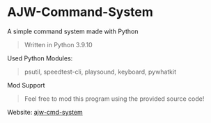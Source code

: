 # AJW-Command-System
A simple command system made with Python

>Written in Python 3.9.10

Used Python Modules:
>psutil, speedtest-cli, playsound, keyboard, pywhatkit

Mod Support
>Feel free to mod this program using the provided source code!

Website: [ajw-cmd-system](https://sites.google.com/view/ajw-cmd-system/) 
